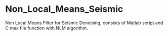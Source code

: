 # Non_Local_Means_Seismic
Non Local Means Filter for Seismic Denoising, consists of Matlab script and C mex file function with NLM algorithm.
